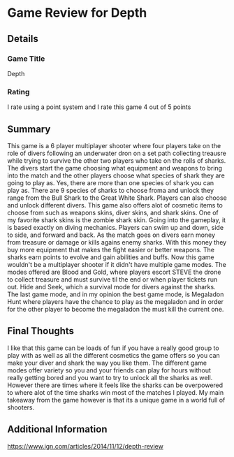 # Game Review for Depth

## Details

### Game Title
Depth
### Rating
I rate using a point system and I rate this game 4 out of 5 points
## Summary
This game is a 6 player multiplayer shooter where four players take on the role of divers following an underwater dron on a set path collecting treausre while trying to survive the other two players who take on the rolls of sharks. The divers start the game choosing what equipment and weapons to bring into the match and the other players choose what species of shark they are going to play as. Yes, there are more than one species of shark you can play as. There are 9 species of sharks to choose froma and unlock they range from the Bull Shark to the Great White Shark. Players can also choose and unlock different divers. This game also offers alot of cosmetic items to choose from such as weapons skins, diver skins, and shark skins. One of my favorite shark skins is the zombie shark skin.
Going into the gameplay, it is based exactly on diving mechanics. Players can swim up and down, side to side, and forward and back. As the match goes on divers earn money from treasure or damage or kills agains enemy sharks. With this money they buy more equipment that makes the fight easier or better weapons. The sharks earn points to evolve and gain abilities and buffs.
Now this game wouldn't be a multiplayer shooter if it didn't have multiple game modes. The modes offered are Blood and Gold, where players escort STEVE the drone to collect treasure and must survive til the end or when player tickets run out. Hide and Seek, which a survival mode for divers against the sharks. The last game mode, and in my opinion the best game mode, is Megaladon Hunt where players have the chance to play as the megaladon and in order for the other player to become the megaladon the must kill the current one.
## Final Thoughts
I like that this game can be loads of fun if you have a really good group to play with as well as all the different cosmetics the game offers so you can make your diver and shark the way you like them. The different game modes offer variety so you and your friends can play for hours without really getting bored and you want to try to unlock all the sharks as well. However there are times where it feels like the sharks can be overpowered to where alot of the time sharks win most of the matches I played. My main takeaway from the game however is that its a unique game in a world full of shooters.
## Additional Information
https://www.ign.com/articles/2014/11/12/depth-review
